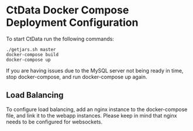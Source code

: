 CtData Docker Compose Deployment Configuration
==============================================

To start CtData run the following commands:

```
./getjars.sh master
docker-compose build
docker-compose up
```

If you are having issues due to the MySQL server not being
ready in time, stop docker-compose, and run docker-compose up again.

Load Balancing
--------------

To configure load balancing, add an nginx instance to the docker-compose file,
and link it to the webapp instances. Please keep in mind that nginx needs to be
configured for websockets.